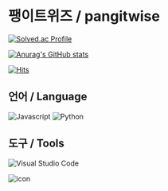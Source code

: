 # 팽이트위즈 / pangitwise
[![Solved.ac Profile](http://mazassumnida.wtf/api/v2/generate_badge?boj=pangitwise)](https://solved.ac/pangitwise/)

[![Anurag's GitHub stats](https://github-readme-stats.vercel.app/api?username=pangitwise&show_icons=true&theme=tokyonight)](https://github.com/anuraghazra/github-readme-stats)

[![Hits](https://hits.seeyoufarm.com/api/count/incr/badge.svg?url=https%3A%2F%2Fgithub.com%2Fpangitwise&count_bg=%23C83D3D&title_bg=%23555555&icon=&icon_color=%23E7E7E7&title=hits&edge_flat=false)](https://hits.seeyoufarm.com)

## 언어 / Language
![Javascript](https://img.shields.io/badge/Javascript-F7DF1E?&style=for-the-badge&logo=Javascript&logoColor=black)
![Python](https://img.shields.io/badge/Python-3776AB?&style=for-the-badge&logo=Python&logoColor=white)

## 도구 / Tools
![Visual Studio Code](https://img.shields.io/badge/Visual%20Studio%20Code-007ACC?&style=for-the-badge&logo=Visual%20Studio%20Code&logoColor=white)

![icon](https://github.com/pangitwise/RPG-Maker-MV-Plugin/assets/159697219/29d6af5a-9633-4d96-a609-99a2e743d54c)
